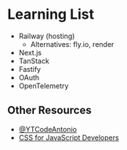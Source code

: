 # Learning List

- Railway (hosting)
  - Alternatives: fly.io, render
- Next.js
- TanStack
- Fastify
- OAuth
- OpenTelemetry

## Other Resources

- [@YTCodeAntonio](https://twitter.com/YTCodeAntonio)
- [CSS for JavaScript Developers](https://css-for-js.dev/)
